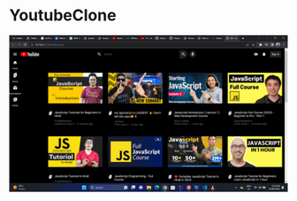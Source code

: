# YoutubeClone
![image](https://github.com/sonu7524/YoutubeClone/blob/master/Screenshot%20(45).png)
